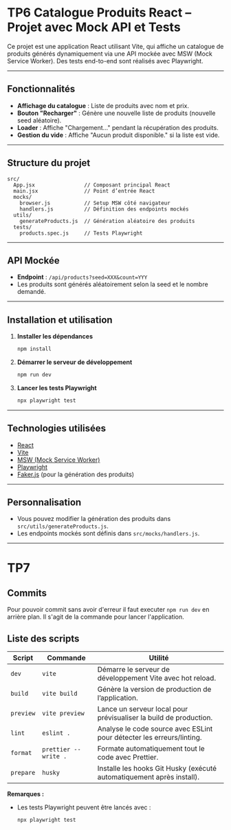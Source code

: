 # TP6 Catalogue Produits React – Projet avec Mock API et Tests

Ce projet est une application React utilisant Vite, qui affiche un catalogue de produits générés dynamiquement via une API mockée avec MSW (Mock Service Worker). Des tests end-to-end sont réalisés avec Playwright.

---

## Fonctionnalités

- **Affichage du catalogue** : Liste de produits avec nom et prix.
- **Bouton "Recharger"** : Génère une nouvelle liste de produits (nouvelle seed aléatoire).
- **Loader** : Affiche "Chargement..." pendant la récupération des produits.
- **Gestion du vide** : Affiche "Aucun produit disponible." si la liste est vide.

---

## Structure du projet

```
src/
  App.jsx                // Composant principal React
  main.jsx               // Point d’entrée React
  mocks/
    browser.js           // Setup MSW côté navigateur
    handlers.js          // Définition des endpoints mockés
  utils/
    generateProducts.js  // Génération aléatoire des produits
  tests/
    products.spec.js     // Tests Playwright
```

---

## API Mockée

- **Endpoint** : `/api/products?seed=XXX&count=YYY`
- Les produits sont générés aléatoirement selon la seed et le nombre demandé.

---

## Installation et utilisation

1. **Installer les dépendances**

   ```bash
   npm install
   ```

2. **Démarrer le serveur de développement**

   ```bash
   npm run dev
   ```

3. **Lancer les tests Playwright**
   ```bash
   npx playwright test
   ```

---

## Technologies utilisées

- [React](https://react.dev/)
- [Vite](https://vitejs.dev/)
- [MSW (Mock Service Worker)](https://mswjs.io/)
- [Playwright](https://playwright.dev/)
- [Faker.js](https://fakerjs.dev/) (pour la génération des produits)

---

## Personnalisation

- Vous pouvez modifier la génération des produits dans `src/utils/generateProducts.js`.
- Les endpoints mockés sont définis dans `src/mocks/handlers.js`.

---

# TP7

## Commits

Pour pouvoir commit sans avoir d'erreur il faut executer `npm run dev` en arrière plan. Il s'agit de la commande pour lancer l'application.

## Liste des scripts

| Script         | Commande                | Utilité                                                                 |
|----------------|------------------------|-------------------------------------------------------------------------|
| `dev`          | `vite`                 | Démarre le serveur de développement Vite avec hot reload.               |
| `build`        | `vite build`           | Génère la version de production de l’application.                       |
| `preview`      | `vite preview`         | Lance un serveur local pour prévisualiser la build de production.        |
| `lint`         | `eslint .`             | Analyse le code source avec ESLint pour détecter les erreurs/linting.    |
| `format`       | `prettier --write .`   | Formate automatiquement tout le code avec Prettier.                      |
| `prepare`      | `husky`                | Installe les hooks Git Husky (exécuté automatiquement après install).    |

**Remarques :**
- Les tests Playwright peuvent être lancés avec :  
  ```bash
  npx playwright test
  ```

